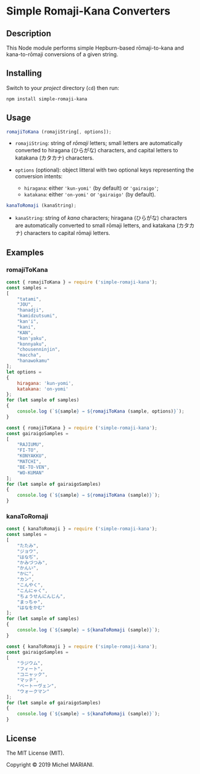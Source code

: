 # Simple Romaji-Kana Converters

## Description

This Node module performs simple Hepburn-based rōmaji-to-kana and kana-to-rōmaji conversions of a given string.

## Installing

Switch to your *project* directory (`cd`) then run:

```bash
npm install simple-romaji-kana
```
## Usage

```javascript
romajiToKana (romajiString[, options]);
```

- `romajiString`: string of *rōmaji* letters; small letters are automatically converted to hiragana (ひらがな) characters, and capital letters to katakana (カタカナ) characters.

- `options` (optional): object litteral with two optional keys representing the conversion intents:
    - `hiragana`: either `'kun-yomi'` (by default) or `'gairaigo'`;
    - `katakana`: either `'on-yomi'` or `'gairaigo'` (by default).

```javascript
kanaToRomaji (kanaString);
```
- `kanaString`: string of *kana* characters; hiragana (ひらがな) characters are automatically converted to small rōmaji letters, and katakana (カタカナ) characters to capital rōmaji letters.

## Examples

### romajiToKana

```javascript
const { romajiToKana } = require ('simple-romaji-kana');
const samples =
[
    "tatami",
    "JOU",
    "hanadji",
    "kamidzutsumi",
    "kan'i",
    "kani",
    "KAN",
    "kon'yaku",
    "konnyaku",
    "chousenninjin",
    "maccha",
    "hanawokamu"
];
let options =
{
    hiragana: 'kun-yomi',
    katakana: 'on-yomi'
};
for (let sample of samples)
{
    console.log (`${sample} → ${romajiToKana (sample, options)}`);
}
```

```javascript
const { romajiToKana } = require ('simple-romaji-kana');
const gairaigoSamples =
[
    "RAJIUMU",
    "FI-TO",
    "KONYAKKU",
    "MATCHI",
    "BE-TO-VEN",
    "WO-KUMAN"
];
for (let sample of gairaigoSamples)
{
    console.log (`${sample} → ${romajiToKana (sample)}`);
}
```

### kanaToRomaji

```javascript
const { kanaToRomaji } = require ('simple-romaji-kana');
const samples =
[
    "たたみ",
    "ジョウ",
    "はなぢ",
    "かみづつみ",
    "かんい",
    "かに",
    "カン",
    "こんやく",
    "こんにゃく",
    "ちょうせんにんじん",
    "まっちゃ",
    "はなをかむ"
];
for (let sample of samples)
{
    console.log (`${sample} → ${kanaToRomaji (sample)}`);
}
```

```javascript
const { kanaToRomaji } = require ('simple-romaji-kana');
const gairaigoSamples =
[
    "ラジウム",
    "フィート",
    "コニャック",
    "マッチ",
    "ベートーヴェン",
    "ウォークマン"
];
for (let sample of gairaigoSamples)
{
    console.log (`${sample} → ${kanaToRomaji (sample)}`);
}
```

## License

The MIT License (MIT).

Copyright © 2019 Michel MARIANI.
